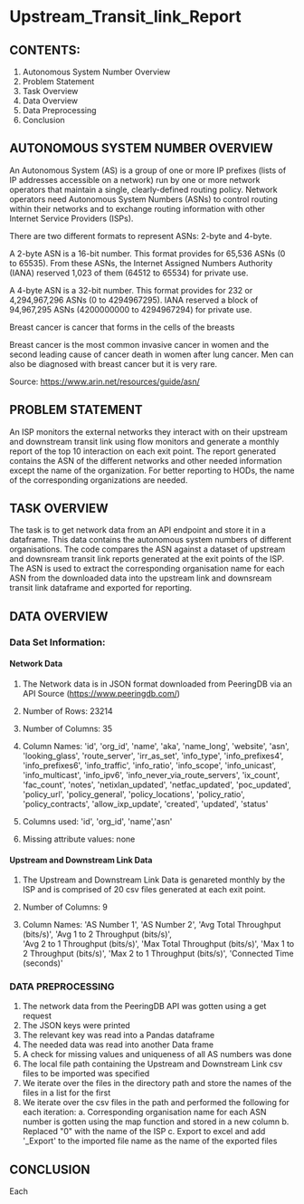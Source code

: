 # Upstream_Transit_link_Report

## CONTENTS:

1. Autonomous System Number Overview
2. Problem Statement
3. Task Overview
4. Data Overview
5. Data Preprocessing
6. Conclusion


## AUTONOMOUS SYSTEM NUMBER OVERVIEW

An Autonomous System (AS) is a group of one or more IP prefixes (lists of IP addresses accessible on a network) run by one or more network operators that maintain a single, clearly-defined routing policy. Network operators need Autonomous System Numbers (ASNs) to control routing within their networks and to exchange routing information with other Internet Service Providers (ISPs).

There are two different formats to represent ASNs: 2-byte and 4-byte.

A 2-byte ASN is a 16-bit number. This format provides for 65,536 ASNs (0 to 65535). From these ASNs, the Internet Assigned Numbers Authority (IANA) reserved 1,023 of them (64512 to 65534) for private use.

A 4-byte ASN is a 32-bit number. This format provides for 232 or 4,294,967,296 ASNs (0 to 4294967295). IANA reserved a block of 94,967,295 ASNs (4200000000 to 4294967294) for private use.

Breast cancer is cancer that forms in the cells of the breasts

Breast cancer is the most common invasive cancer in women and the second leading cause of cancer death in women after lung cancer. Men can also be diagnosed with breast cancer but it is very rare.

Source: https://www.arin.net/resources/guide/asn/


## PROBLEM STATEMENT

An ISP monitors the external networks they interact with on their upstream and downstream transit link using flow monitors and generate a monthly report of the top 10 interaction on each exit point. The report generated contains the ASN of the different networks and other needed information except the name of the organization. For better reporting to HODs, the name of the corresponding organizations are needed. 

## TASK OVERVIEW

The task is to get network data from an API endpoint and store it in a dataframe. This data contains the autonomous system numbers of different organisations. The code compares the ASN against a dataset of upstream and downsream transit link reports generated at the exit points of the ISP. The ASN is used to extract the corresponding organisation name for each ASN from the downloaded data into the upstream link and downsream transit link dataframe and exported for reporting.

## DATA OVERVIEW

### Data Set Information:

#### Network Data
1. The Network data is in JSON format downloaded from PeeringDB via an API
    Source (https://www.peeringdb.com/)

2. Number of Rows: 23214 

3. Number of Columns: 35

4. Column Names: 
       'id', 'org_id', 'name', 'aka', 'name_long', 'website', 'asn',
       'looking_glass', 'route_server', 'irr_as_set', 'info_type',
       'info_prefixes4', 'info_prefixes6', 'info_traffic', 'info_ratio',
       'info_scope', 'info_unicast', 'info_multicast', 'info_ipv6',
       'info_never_via_route_servers', 'ix_count', 'fac_count', 'notes',
       'netixlan_updated', 'netfac_updated', 'poc_updated', 'policy_url',
       'policy_general', 'policy_locations', 'policy_ratio',
       'policy_contracts', 'allow_ixp_update', 'created', 'updated', 'status'

5. Columns used:
        'id', 'org_id', 'name','asn'
7. Missing attribute values: none

#### Upstream and Downstream Link Data

1. The Upstream and Downstream Link Data is genareted monthly by the ISP and is comprised of 20 csv files generated at each exit point.

2. Number of Columns: 9
3. Column Names:
    'AS Number 1',	'AS Number 2',	'Avg Total Throughput (bits/s)',	'Avg 1 to 2 Throughput (bits/s)',	
    'Avg 2 to 1 Throughput (bits/s)',	'Max Total Throughput (bits/s)', 'Max 1 to 2 Throughput (bits/s)',
    'Max 2 to 1 Throughput (bits/s)',	'Connected Time (seconds)'


### DATA PREPROCESSING

1. The network data from the PeeringDB API was gotten using a get request
2. The JSON keys were printed
3. The relevant key was read into a Pandas dataframe
4. The needed data was read into another Data frame
5. A check for missing values and uniqueness of all AS numbers was done
4. The local file path containing the Upstream and Downstream Link csv files to be imported was specified
5. We iterate over the files in the directory path and store the names of the files in a list for the first
6. We iterate over the csv files in the path and performed the following for each iteration:
  a. Corresponding organisation name for each ASN number is gotten using the map function and stored in a         new column
  b. Replaced "0" with the name of the ISP
  c. Export to excel and add '_Export' to the imported file name as the name of the exported files
	


## CONCLUSION
Each
